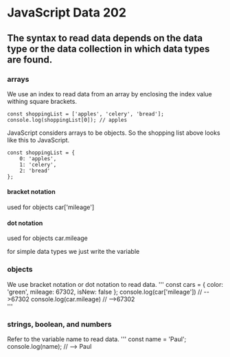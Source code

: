 # JavaScript Data 202
## The syntax to read data depends on the data type or the data collection in which data types are found.

### arrays
We use an index to read data from an array by enclosing the index value withing square brackets.
```
const shoppingList = ['apples', 'celery', 'bread'];
console.log(shoppingList[0]); // apples
```
JavaScript considers arrays to be objects. So the shopping list above looks like this to JavaScript.
```
const shoppingList = {
    0: 'apples',
    1: 'celery',
    2: 'bread'
};
```
#### bracket notation 
used for objects
 car['mileage']


#### dot notation 
used for objects
car.mileage 

for simple data types we just write the variable

### objects
We use bracket notation or dot notation to read data.
'''
const cars = 
    {
    color: 'green',
    mileage: 67302,
    isNew: false
    };
console.log(car['mileage']) // -->67302
console.log(car.mileage) // -->67302  
'''

### strings, boolean, and numbers
Refer to the variable name to read data.
'''
const name = 'Paul';
console.log(name); // --> Paul
```